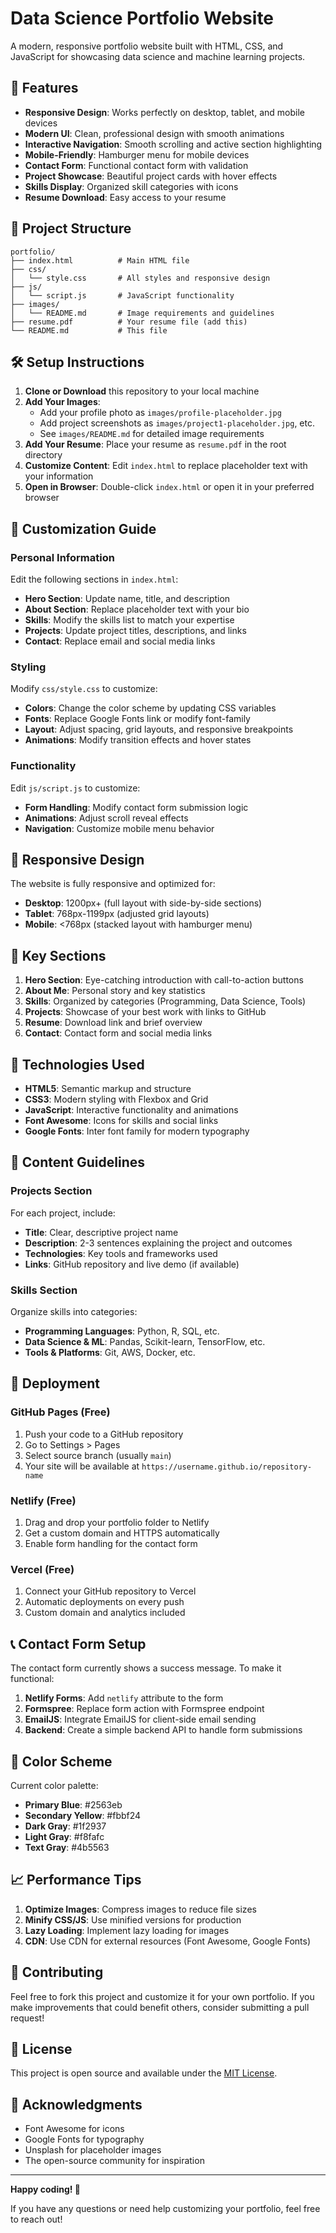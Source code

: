 # Data Science Portfolio Website

A modern, responsive portfolio website built with HTML, CSS, and JavaScript for showcasing data science and machine learning projects.

## 🚀 Features

- **Responsive Design**: Works perfectly on desktop, tablet, and mobile devices
- **Modern UI**: Clean, professional design with smooth animations
- **Interactive Navigation**: Smooth scrolling and active section highlighting
- **Mobile-Friendly**: Hamburger menu for mobile devices
- **Contact Form**: Functional contact form with validation
- **Project Showcase**: Beautiful project cards with hover effects
- **Skills Display**: Organized skill categories with icons
- **Resume Download**: Easy access to your resume

## 📁 Project Structure

```
portfolio/
├── index.html          # Main HTML file
├── css/
│   └── style.css       # All styles and responsive design
├── js/
│   └── script.js       # JavaScript functionality
├── images/
│   └── README.md       # Image requirements and guidelines
├── resume.pdf          # Your resume file (add this)
└── README.md           # This file
```

## 🛠️ Setup Instructions

1. **Clone or Download** this repository to your local machine
2. **Add Your Images**:
   - Add your profile photo as `images/profile-placeholder.jpg`
   - Add project screenshots as `images/project1-placeholder.jpg`, etc.
   - See `images/README.md` for detailed image requirements
3. **Add Your Resume**: Place your resume as `resume.pdf` in the root directory
4. **Customize Content**: Edit `index.html` to replace placeholder text with your information
5. **Open in Browser**: Double-click `index.html` or open it in your preferred browser

## 🎨 Customization Guide

### Personal Information
Edit the following sections in `index.html`:

- **Hero Section**: Update name, title, and description
- **About Section**: Replace placeholder text with your bio
- **Skills**: Modify the skills list to match your expertise
- **Projects**: Update project titles, descriptions, and links
- **Contact**: Replace email and social media links

### Styling
Modify `css/style.css` to customize:

- **Colors**: Change the color scheme by updating CSS variables
- **Fonts**: Replace Google Fonts link or modify font-family
- **Layout**: Adjust spacing, grid layouts, and responsive breakpoints
- **Animations**: Modify transition effects and hover states

### Functionality
Edit `js/script.js` to customize:

- **Form Handling**: Modify contact form submission logic
- **Animations**: Adjust scroll reveal effects
- **Navigation**: Customize mobile menu behavior

## 📱 Responsive Design

The website is fully responsive and optimized for:
- **Desktop**: 1200px+ (full layout with side-by-side sections)
- **Tablet**: 768px-1199px (adjusted grid layouts)
- **Mobile**: <768px (stacked layout with hamburger menu)

## 🎯 Key Sections

1. **Hero Section**: Eye-catching introduction with call-to-action buttons
2. **About Me**: Personal story and key statistics
3. **Skills**: Organized by categories (Programming, Data Science, Tools)
4. **Projects**: Showcase of your best work with links to GitHub
5. **Resume**: Download link and brief overview
6. **Contact**: Contact form and social media links

## 🔧 Technologies Used

- **HTML5**: Semantic markup and structure
- **CSS3**: Modern styling with Flexbox and Grid
- **JavaScript**: Interactive functionality and animations
- **Font Awesome**: Icons for skills and social links
- **Google Fonts**: Inter font family for modern typography

## 📝 Content Guidelines

### Projects Section
For each project, include:
- **Title**: Clear, descriptive project name
- **Description**: 2-3 sentences explaining the project and outcomes
- **Technologies**: Key tools and frameworks used
- **Links**: GitHub repository and live demo (if available)

### Skills Section
Organize skills into categories:
- **Programming Languages**: Python, R, SQL, etc.
- **Data Science & ML**: Pandas, Scikit-learn, TensorFlow, etc.
- **Tools & Platforms**: Git, AWS, Docker, etc.

## 🚀 Deployment

### GitHub Pages (Free)
1. Push your code to a GitHub repository
2. Go to Settings > Pages
3. Select source branch (usually `main`)
4. Your site will be available at `https://username.github.io/repository-name`

### Netlify (Free)
1. Drag and drop your portfolio folder to Netlify
2. Get a custom domain and HTTPS automatically
3. Enable form handling for the contact form

### Vercel (Free)
1. Connect your GitHub repository to Vercel
2. Automatic deployments on every push
3. Custom domain and analytics included

## 📞 Contact Form Setup

The contact form currently shows a success message. To make it functional:

1. **Netlify Forms**: Add `netlify` attribute to the form
2. **Formspree**: Replace form action with Formspree endpoint
3. **EmailJS**: Integrate EmailJS for client-side email sending
4. **Backend**: Create a simple backend API to handle form submissions

## 🎨 Color Scheme

Current color palette:
- **Primary Blue**: #2563eb
- **Secondary Yellow**: #fbbf24
- **Dark Gray**: #1f2937
- **Light Gray**: #f8fafc
- **Text Gray**: #4b5563

## 📈 Performance Tips

1. **Optimize Images**: Compress images to reduce file sizes
2. **Minify CSS/JS**: Use minified versions for production
3. **Lazy Loading**: Implement lazy loading for images
4. **CDN**: Use CDN for external resources (Font Awesome, Google Fonts)

## 🤝 Contributing

Feel free to fork this project and customize it for your own portfolio. If you make improvements that could benefit others, consider submitting a pull request!

## 📄 License

This project is open source and available under the [MIT License](LICENSE).

## 🙏 Acknowledgments

- Font Awesome for icons
- Google Fonts for typography
- Unsplash for placeholder images
- The open-source community for inspiration

---

**Happy coding! 🚀**

If you have any questions or need help customizing your portfolio, feel free to reach out! 